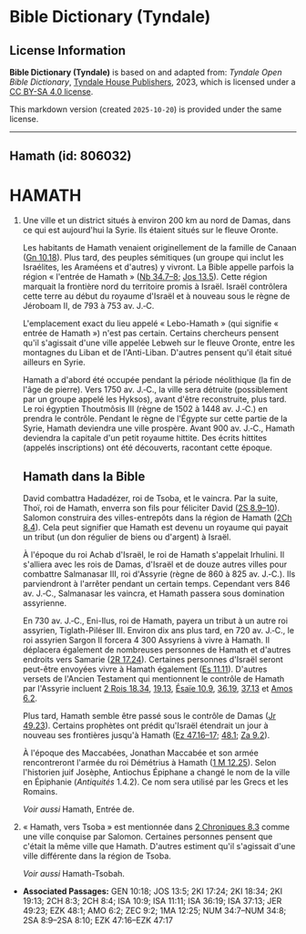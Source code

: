 # Bible Dictionary (Tyndale)

## License Information

**Bible Dictionary (Tyndale)** is based on and adapted from: _Tyndale Open Bible Dictionary_, [Tyndale House Publishers](https://tyndaleopenresources.com/), 2023, which is licensed under a [CC BY-SA 4.0 license](https://creativecommons.org/licenses/by-sa/4.0/legalcode.en).

This markdown version (created `2025-10-20`) is provided under the same license.



--------------------------------

## Hamath (id: 806032)

HAMATH
======

1. Une ville et un district situés à environ 200 km au nord de Damas, dans ce qui est aujourd'hui la Syrie. Ils étaient situés sur le fleuve Oronte.

    Les habitants de Hamath venaient originellement de la famille de Canaan ([Gn 10\.18](https://ref.ly/Gen10:18)). Plus tard, des peuples sémitiques (un groupe qui inclut les Israélites, les Araméens et d'autres) y vivront. La Bible appelle parfois la région « l'entrée de Hamath » ([Nb 34\.7–8](https://ref.ly/Num34:7-Num34:8); [Jos 13\.5](https://ref.ly/Josh13:5)). Cette région marquait la frontière nord du territoire promis à Israël. Israël contrôlera cette terre au début du royaume d'Israël et à nouveau sous le règne de Jéroboam II, de 793 à 753 av. J.‑C.

    L'emplacement exact du lieu appelé « Lebo\-Hamath » (qui signifie « entrée de Hamath ») n'est pas certain. Certains chercheurs pensent qu'il s'agissait d'une ville appelée Lebweh sur le fleuve Oronte, entre les montagnes du Liban et de l'Anti\-Liban. D'autres pensent qu'il était situé ailleurs en Syrie.

    Hamath a d'abord été occupée pendant la période néolithique (la fin de l'âge de pierre). Vers 1750 av. J.‑C., la ville sera détruite (possiblement par un groupe appelé les Hyksos), avant d'être reconstruite, plus tard. Le roi égyptien Thoutmôsis III (règne de 1502 à 1448 av. J.‑C.) en prendra le contrôle. Pendant le règne de l'Égypte sur cette partie de la Syrie, Hamath deviendra une ville prospère. Avant 900 av. J.‑C., Hamath deviendra la capitale d'un petit royaume hittite. Des écrits hittites (appelés inscriptions) ont été découverts, racontant cette époque.

    Hamath dans la Bible
    --------------------

    David combattra Hadadézer, roi de Tsoba, et le vaincra. Par la suite, Thoï, roi de Hamath, enverra son fils pour féliciter David ([2S 8\.9–10](https://ref.ly/2Sam8:9-2Sam8:10)). Salomon construira des villes\-entrepôts dans la région de Hamath ([2Ch 8\.4](https://ref.ly/2Chr8:4)). Cela peut signifier que Hamath est devenu un royaume qui payait un tribut (un don régulier de biens ou d'argent) à Israël.

    À l'époque du roi Achab d'Israël, le roi de Hamath s'appelait Irhulini. Il s'alliera avec les rois de Damas, d'Israël et de douze autres villes pour combattre Salmanasar III, roi d'Assyrie (règne de 860 à 825 av. J.‑C.). Ils parviendront à l'arrêter pendant un certain temps. Cependant vers 846 av. J.‑C., Salmanasar les vaincra, et Hamath passera sous domination assyrienne.

    En 730 av. J.‑C., Eni\-Ilus, roi de Hamath, payera un tribut à un autre roi assyrien, Tiglath\-Piléser III. Environ dix ans plus tard, en 720 av. J.‑C., le roi assyrien Sargon II forcera 4 300 Assyriens à vivre à Hamath. Il déplacera également de nombreuses personnes de Hamath et d'autres endroits vers Samarie ([2R 17\.24](https://ref.ly/2Kgs17:24)). Certaines personnes d'Israël seront peut\-être envoyées vivre à Hamath également ([Es 11\.11](https://ref.ly/Isa11:11)). D'autres versets de l'Ancien Testament qui mentionnent le contrôle de Hamath par l'Assyrie incluent [2 Rois 18\.34](https://ref.ly/2Kgs18:34), [19\.13](https://ref.ly/2Kgs19:13), [Ésaïe 10\.9](https://ref.ly/Isa10:9), [36\.19](https://ref.ly/Isa36:19), [37\.13](https://ref.ly/Isa37:13) et [Amos 6\.2](https://ref.ly/Amos6:2).

    Plus tard, Hamath semble être passé sous le contrôle de Damas ([Jr 49\.23](https://ref.ly/Jer49:23)). Certains prophètes ont prédit qu'Israël étendrait un jour à nouveau ses frontières jusqu'à Hamath ([Ez 47\.16–17](https://ref.ly/Ezek47:16-Ezek47:17); [48\.1](https://ref.ly/Ezek48:1); [Za 9\.2](https://ref.ly/Zech9:2)).

    À l'époque des Maccabées, Jonathan Maccabée et son armée rencontreront l'armée du roi Démétrius à Hamath ([1 M 12\.25](https://ref.ly/1Macc12:25)). Selon l'historien juif Josèphe, Antiochus Épiphane a changé le nom de la ville en Épiphanie (*Antiquités* 1\.4\.2\). Ce nom sera utilisé par les Grecs et les Romains.

    *Voir aussi* Hamath, Entrée de.

2. « Hamath, vers Tsoba » est mentionnée dans [2 Chroniques 8\.3](https://ref.ly/2Chr8:3) comme une ville conquise par Salomon. Certaines personnes pensent que c'était la même ville que Hamath. D'autres estiment qu'il s'agissait d'une ville différente dans la région de Tsoba.

    *Voir aussi* Hamath\-Tsobah.

* **Associated Passages:** GEN 10:18; JOS 13:5; 2KI 17:24; 2KI 18:34; 2KI 19:13; 2CH 8:3; 2CH 8:4; ISA 10:9; ISA 11:11; ISA 36:19; ISA 37:13; JER 49:23; EZK 48:1; AMO 6:2; ZEC 9:2; 1MA 12:25; NUM 34:7–NUM 34:8; 2SA 8:9–2SA 8:10; EZK 47:16–EZK 47:17


